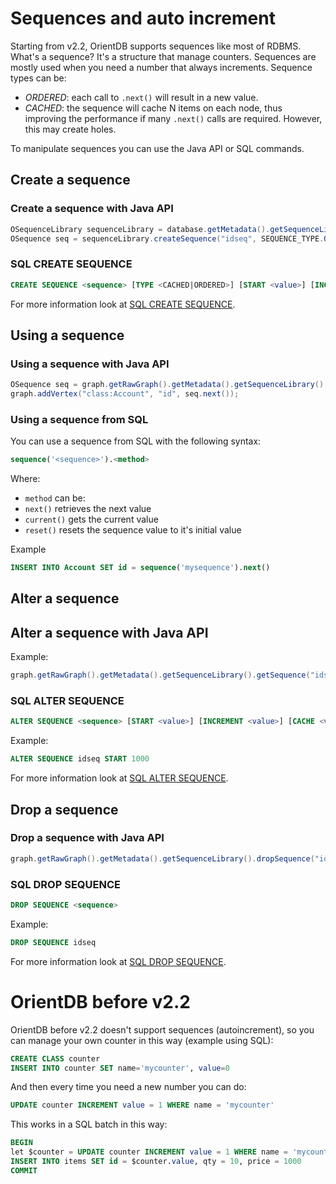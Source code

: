 # Sequences and auto increment
Starting from v2.2, OrientDB supports sequences like most of RDBMS. What's a sequence? It's a structure that manage counters. Sequences are mostly used when you need a number that always increments. Sequence types can be:
- *ORDERED*: each call to `.next()` will result in a new value.
- *CACHED*: the sequence will cache N items on each node, thus improving the performance if many `.next()` calls are required. However, this may create holes.

To manipulate sequences you can use the Java API or SQL commands.

## Create a sequence

### Create a sequence with Java API
```java
OSequenceLibrary sequenceLibrary = database.getMetadata().getSequenceLibrary();
OSequence seq = sequenceLibrary.createSequence("idseq", SEQUENCE_TYPE.ORDERED, new OSequence.CreateParams().setStart(0));
```

### SQL CREATE SEQUENCE
```sql
CREATE SEQUENCE <sequence> [TYPE <CACHED|ORDERED>] [START <value>] [INCREMENT <value>] [CACHE <value>]
```

For more information look at [SQL CREATE SEQUENCE](SQL-Create-Sequence.md).


## Using a sequence

### Using a sequence with Java API
```java
OSequence seq = graph.getRawGraph().getMetadata().getSequenceLibrary().getSequence("idseq");
graph.addVertex("class:Account", "id", seq.next());
```

### Using a sequence from SQL
You can use a sequence from SQL with the following syntax:

```sql
sequence('<sequence>').<method>
```

Where:
- `method` can be:
 - `next()` retrieves the next value
 - `current()` gets the current value
 - `reset()` resets the sequence value to it's initial value

Example
```sql
INSERT INTO Account SET id = sequence('mysequence').next()
```

## Alter a sequence

## Alter a sequence with Java API

Example:

```java
graph.getRawGraph().getMetadata().getSequenceLibrary().getSequence("idseq").updateParams( new OSequence.CreateParams().setStart(1000) );
```

### SQL ALTER SEQUENCE
```sql
ALTER SEQUENCE <sequence> [START <value>] [INCREMENT <value>] [CACHE <value>]
```

Example:

```sql
ALTER SEQUENCE idseq START 1000
```

For more information look at [SQL ALTER SEQUENCE](SQL-Alter-Sequence.md).

## Drop a sequence

### Drop a sequence with Java API
```java
graph.getRawGraph().getMetadata().getSequenceLibrary().dropSequence("idseq");
```

### SQL DROP SEQUENCE
```sql
DROP SEQUENCE <sequence>
```

Example:

```sql
DROP SEQUENCE idseq
```

For more information look at [SQL DROP SEQUENCE](SQL-Drop-Sequence.md).

# OrientDB before v2.2

OrientDB before v2.2 doesn't support sequences (autoincrement), so you can manage your own counter in this way (example using SQL):

```sql
CREATE CLASS counter
INSERT INTO counter SET name='mycounter', value=0
```

And then every time you need a new number you can do:

```sql
UPDATE counter INCREMENT value = 1 WHERE name = 'mycounter'
```

This works in a SQL batch in this way:

```sql
BEGIN
let $counter = UPDATE counter INCREMENT value = 1 WHERE name = 'mycounter' return after
INSERT INTO items SET id = $counter.value, qty = 10, price = 1000
COMMIT
```

